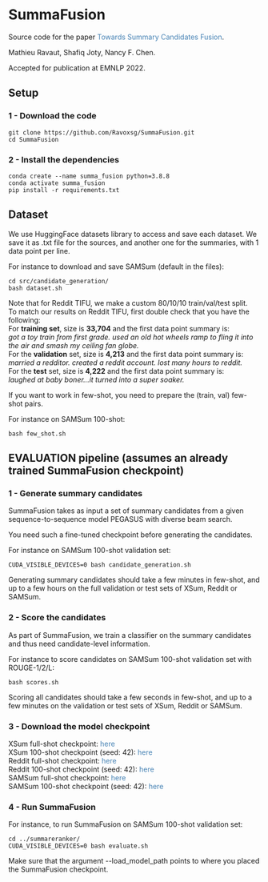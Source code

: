 # SummaFusion
Source code for the paper <a href="https://arxiv.org/pdf/2210.08779.pdf" style = "text-decoration:none;color:#4682B4">Towards Summary Candidates Fusion</a>.

Mathieu Ravaut, Shafiq Joty, Nancy F. Chen.

Accepted for publication at EMNLP 2022. 

## Setup

### 1 - Download the code
```
git clone https://github.com/Ravoxsg/SummaFusion.git
cd SummaFusion
```

### 2 - Install the dependencies
```
conda create --name summa_fusion python=3.8.8
conda activate summa_fusion
pip install -r requirements.txt
```

## Dataset

We use HuggingFace datasets library to access and save each dataset.
We save it as .txt file for the sources, and another one for the summaries, with 1 data point per line.

For instance to download and save SAMSum (default in the files):
```
cd src/candidate_generation/
bash dataset.sh
```

Note that for Reddit TIFU, we make a custom 80/10/10 train/val/test split.  
To match our results on Reddit TIFU, first double check that you have the following:  
For **training set**, size is **33,704** and the first data point summary is:  
*got a toy train from first grade. used an old hot wheels ramp to fling it into the air and smash my ceiling fan globe.*  
For the **validation** set, size is **4,213** and the first data point summary is:  
*married a redditor.  created a reddit account.  lost many hours to reddit.*  
For the **test** set, size is **4,222** and the first data point summary is:  
*laughed at baby boner...it turned into a super soaker.*  

If you want to work in few-shot, you need to prepare the (train, val) few-shot pairs.

For instance on SAMSum 100-shot:
```
bash few_shot.sh
```

## EVALUATION pipeline (assumes an already trained SummaFusion checkpoint)

### 1 - Generate summary candidates
SummaFusion takes as input a set of summary candidates from a given sequence-to-sequence model PEGASUS with diverse beam search.

You need such a fine-tuned checkpoint before generating the candidates. 

For instance on SAMSum 100-shot validation set:
```
CUDA_VISIBLE_DEVICES=0 bash candidate_generation.sh
```
Generating summary candidates should take a few minutes in few-shot, and up to a few hours on the full validation or test sets of XSum, Reddit or SAMSum.

### 2 - Score the candidates
As part of SummaFusion, we train a classifier on the summary candidates and thus need candidate-level information.

For instance to score candidates on SAMSum 100-shot validation set with ROUGE-1/2/L:
```
bash scores.sh
```
Scoring all candidates should take a few seconds in few-shot, and up to a few minutes on the validation or test sets of XSum, Reddit or SAMSum. 

### 3 - Download the model checkpoint
XSum full-shot checkpoint: <a href="https://drive.google.com/file/d/1_6-Yj8vj7WNnXLFypEefIk1G0J4wDaQh/view?usp=share_link" style = "text-decoration:none;color:#4682B4">here</a>   
XSum 100-shot checkpoint (seed: 42): <a href="https://drive.google.com/file/d/14km59vaoH-qIGJNNoQ5QhnY4FK2nv9oP/view?usp=share_link" style = "text-decoration:none;color:#4682B4">here</a>   
Reddit full-shot checkpoint: <a href="https://drive.google.com/file/d/1QnSFLYDtm449irp4HjFyX_LvPsKOt4TF/view?usp=share_link" style = "text-decoration:none;color:#4682B4">here</a>  
Reddit 100-shot checkpoint (seed: 42): <a href="https://drive.google.com/file/d/1m-DiouvQGhkAAfu52Bx9-YWsq3l1hIBw/view?usp=share_link" style = "text-decoration:none;color:#4682B4">here</a>   
SAMSum full-shot checkpoint: <a href="https://drive.google.com/file/d/1_qZJGxduCKUB6C1egFgf5Coyo6s2OMOe/view?usp=share_link" style = "text-decoration:none;color:#4682B4">here</a>  
SAMSum 100-shot checkpoint (seed: 42): <a href="https://drive.google.com/file/d/1YwIwwtwVD-gH101_CgWBDd8lmjR7v0zH/view?usp=share_link" style = "text-decoration:none;color:#4682B4">here</a>   

### 4 - Run SummaFusion
For instance, to run SummaFusion on SAMSum 100-shot validation set:
```
cd ../summareranker/
CUDA_VISIBLE_DEVICES=0 bash evaluate.sh
```
Make sure that the argument --load_model_path points to where you placed the SummaFusion checkpoint. 
